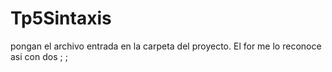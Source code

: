 # Tp5Sintaxis

pongan el archivo entrada en la carpeta del proyecto. El for me lo reconoce asi con dos ; ;
